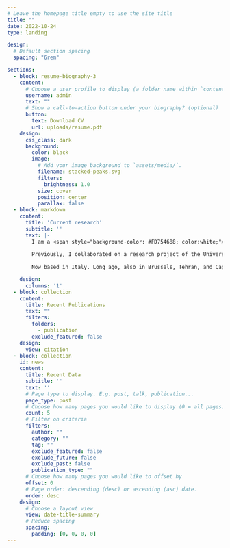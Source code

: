 ```yaml
---
# Leave the homepage title empty to use the site title
title: ""
date: 2022-10-24
type: landing

design:
  # Default section spacing
  spacing: "6rem"

sections:
  - block: resume-biography-3
    content:
      # Choose a user profile to display (a folder name within `content/authors/`)
      username: admin
      text: ""
      # Show a call-to-action button under your biography? (optional)
      button:
        text: Download CV
        url: uploads/resume.pdf
    design:
      css_class: dark
      background:
        color: black
        image:
          # Add your image background to `assets/media/`.
          filename: stacked-peaks.svg
          filters:
            brightness: 1.0
          size: cover
          position: center
          parallax: false
  - block: markdown
    content:
      title: 'Current research'
      subtitle: ''
      text: |-
        I am a <span style="background-color: #FD754688; color:white;">PostDoctoral Research Fellow</span> at the Department of Social and Political Sciences of the University of Milan. ​Currently, I am also co-chair of the Standing Group on Political Regimes at SISP (Italian Political Science Association) and an Associate Research Fellow at ISPI. My main areas of research are <span style="color:#E93F5C;">authoritarianism</span>, the comparative analysis of political regimes' trajectories of <span style="color:#E93F5C;">democratization/autocratization</span>, and the role sanctions and other forms of <span style=" color:#E93F5C;">foreign pressure</span> by regional organizations and extra-regional powers have on these trajectories, with a regional focus on Africa.
        
        Previously, I collaborated on a research project of the University of Sussex and funded by the European Research Council (ERC) on Violence, Elites, and Resilience in States Under Stress (VERSUS), focusing mostly on Ethiopia’s political crises and conflicts (2020-2022). In 2022, I received a PhD in Political Studies, with a dissertation on the internal decision-making processes in countries targeted by international sanctions. Prior to my PhD, I worked three years on global policy issues for the Africa Programme of the Italian Institute for International Political Studies (ISPI), the EU’s European External Action Service (EEAS), and the Scalabrini Centre of Cape Town (SCCT).
        
        Now based in Italy. Long ago, also in Brussels, ​​Tehran, and ​​Cape Town.

    design:
      columns: '1'
  - block: collection
    content:
      title: Recent Publications
      text: ""
      filters:
        folders:
          - publication
        exclude_featured: false
    design:
      view: citation
  - block: collection
    id: news
    content:
      title: Recent Data
      subtitle: ''
      text: ''
      # Page type to display. E.g. post, talk, publication...
      page_type: post
      # Choose how many pages you would like to display (0 = all pages)
      count: 5
      # Filter on criteria
      filters:
        author: ""
        category: ""
        tag: ""
        exclude_featured: false
        exclude_future: false
        exclude_past: false
        publication_type: ""
      # Choose how many pages you would like to offset by
      offset: 0
      # Page order: descending (desc) or ascending (asc) date.
      order: desc
    design:
      # Choose a layout view
      view: date-title-summary
      # Reduce spacing
      spacing:
        padding: [0, 0, 0, 0]
---
```

